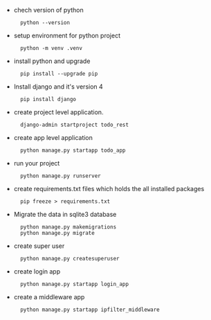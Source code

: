 * chech version of python 

        python --version

* setup environment for python project

        python -m venv .venv

* install python and upgrade

        pip install --upgrade pip

* Install django and it's version 4

        pip install django

* create project level application.

        django-admin startproject todo_rest

* create app level application

        python manage.py startapp todo_app

* run your project

        python manage.py runserver

* create requirements.txt files which holds the all installed packages

        pip freeze > requirements.txt

* Migrate the data in sqlite3 database 

        python manage.py makemigrations 
        python manage.py migrate

* create super user

        python manage.py createsuperuser

* create login app

        python manage.py startapp login_app

* create a middleware app

        python manage.py startapp ipfilter_middleware






